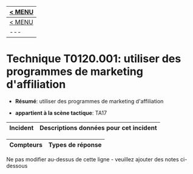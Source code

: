 |[< MENU](../README.md)|
|---|
|[< MENU](../../README.md)|
|---|
# Technique T0120.001: utiliser des programmes de marketing d'affiliation

* **Résumé**: utiliser des programmes de marketing d'affiliation

* **appartient à la scène tactique**: TA17


|Incident |Descriptions données pour cet incident |
|-------- |-------------------- |



|Compteurs |Types de réponse |
|-------- |-------------- |


Ne pas modifier au-dessus de cette ligne - veuillez ajouter des notes ci-dessous